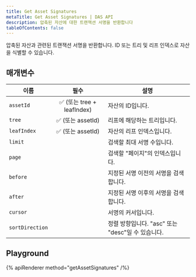 ```yaml
---
title: Get Asset Signatures
metaTitle: Get Asset Signatures | DAS API
description: 압축된 자산에 대한 트랜잭션 서명을 반환합니다
tableOfContents: false
---
```


압축된 자산과 관련된 트랜잭션 서명을 반환합니다. ID 또는 트리 및 리프 인덱스로 자산을 식별할 수 있습니다.

## 매개변수

| 이름            | 필수 | 설명                                |
| --------------- | :------: | ------------------------------------------ |
| `assetId`       |    ✅ (또는 tree + leafIndex)   | 자산의 ID입니다.                       |
| `tree`          |    ✅ (또는 assetId)    | 리프에 해당하는 트리입니다.        |
| `leafIndex`     |    ✅ (또는 assetId)    | 자산의 리프 인덱스입니다.               |
| `limit`         |          | 검색할 최대 서명 수입니다. |
| `page`          |          | 검색할 "페이지"의 인덱스입니다.        |
| `before`        |          | 지정된 서명 이전의 서명을 검색합니다. |
| `after`         |          | 지정된 서명 이후의 서명을 검색합니다. |
| `cursor`        |          | 서명의 커서입니다.               |
| `sortDirection` |          | 정렬 방향입니다. "asc" 또는 "desc"일 수 있습니다. |

## Playground

{% apiRenderer method="getAssetSignatures" /%}
